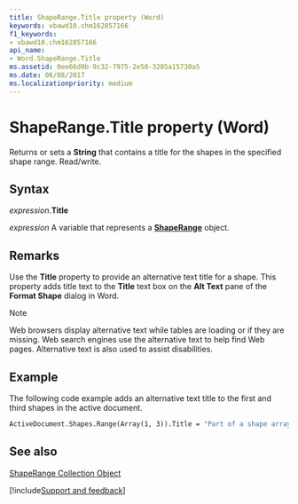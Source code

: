 ```yaml
---
title: ShapeRange.Title property (Word)
keywords: vbawd10.chm162857166
f1_keywords:
- vbawd10.chm162857166
api_name:
- Word.ShapeRange.Title
ms.assetid: 0ee66d0b-9c32-7975-2e50-3205a15730a5
ms.date: 06/08/2017
ms.localizationpriority: medium
---
```



# ShapeRange.Title property (Word)

Returns or sets a **String** that contains a title for the shapes in the specified shape range. Read/write.


## Syntax

_expression_.**Title**

_expression_ A variable that represents a **[ShapeRange](Word.shaperange.md)** object.


## Remarks

Use the **Title** property to provide an alternative text title for a shape. This property adds title text to the **Title** text box on the **Alt Text** pane of the **Format Shape** dialog in Word.

> [!NOTE] 
> Web browsers display alternative text while tables are loading or if they are missing. Web search engines use the alternative text to help find Web pages. Alternative text is also used to assist disabilities.


## Example

The following code example adds an alternative text title to the first and third shapes in the active document.


```vb
ActiveDocument.Shapes.Range(Array(1, 3)).Title = "Part of a shape array."
```


## See also


[ShapeRange Collection Object](Word.shaperange.md)

[!include[Support and feedback](~/includes/feedback-boilerplate.md)]